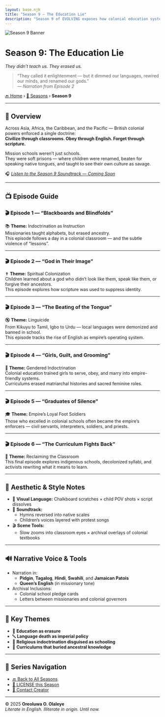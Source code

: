 ```yaml
---
layout: base.njk
title: "Season 9 – The Education Lie"
description: "Season 9 of EVOLVING exposes how colonial education systems functioned as tools of erasure — replacing cultures, languages, and worldviews across continents."
---
```


![Season 9 Banner](/assets/season9-banner.jpg)

# **Season 9: The Education Lie**  
*They didn’t teach us. They erased us.*

> “They called it enlightenment — but it dimmed our languages, rewired our minds, and renamed our gods.”  
> — *Narration from Episode 2*

[🔙 Home](/index.md) › [📜 Seasons](/seasons/) › **Season 9**

---

## 🧠 Overview

Across Asia, Africa, the Caribbean, and the Pacific — British colonial powers enforced a single doctrine:  
**Civilize through classrooms. Obey through English. Forget through scripture.**

Mission schools weren’t just schools.  
They were soft prisons — where children were renamed, beaten for speaking native tongues, and taught to see their own culture as savage.

🎧 *[Listen to the Season 9 Soundtrack — Coming Soon](#)*

---

## 📺 Episode Guide

### 🎬 Episode 1 — “Blackboards and Blindfolds”  
📚 **Theme:** Indoctrination as Instruction  
Missionaries taught alphabets, but erased ancestry.  
This episode follows a day in a colonial classroom — and the subtle violence of “lessons”.

---

### 🎬 Episode 2 — “God in Their Image”  
✝️ **Theme:** Spiritual Colonization  
Children learned about a god who didn’t look like them, speak like them, or forgive their ancestors.  
This episode explores how scripture was used to suppress identity.

---

### 🎬 Episode 3 — “The Beating of the Tongue”  
🔇 **Theme:** Linguicide  
From Kikuyu to Tamil, Igbo to Urdu — local languages were demonized and banned in school.  
This episode tracks the rise of English as empire’s operating system.

---

### 🎬 Episode 4 — “Girls, Guilt, and Grooming”  
🎀 **Theme:** Gendered Indoctrination  
Colonial education trained girls to serve, obey, and marry into empire-friendly systems.  
Curriculums erased matriarchal histories and sacred feminine roles.

---

### 🎬 Episode 5 — “Graduates of Silence”  
🎓 **Theme:** Empire’s Loyal Foot Soldiers  
Those who excelled in colonial schools often became the empire’s enforcers — civil servants, interpreters, soldiers, and priests.

---

### 🎬 Episode 6 — “The Curriculum Fights Back”  
📝 **Theme:** Reclaiming the Classroom  
This final episode explores indigenous schools, decolonized syllabi, and activists rewriting what it means to learn.

---

## 🎨 Aesthetic & Style Notes

- 📸 **Visual Language:** Chalkboard scratches × child POV shots × script dissolves  
- 🎵 **Soundtrack:**  
  - Hymns reversed into native scales  
  - Children’s voices layered with protest songs  
- 🎬 **Scene Tools:**  
  - Slow zooms into classroom eyes × archival overlays of colonial textbooks

---

## 🔊 Narrative Voice & Tools

- Narration in:
  - **Pidgin**, **Tagalog**, **Hindi**, **Swahili**, and **Jamaican Patois**  
  - **Queen’s English** (in missionary tone)
- Archival Inclusions:
  - Colonial school pledge cards  
  - Letters between missionaries and colonial governors

---

## 📌 Key Themes

- 📕 **Education as erasure**  
- 🔤 **Language death as imperial policy**  
- 💒 **Religious indoctrination disguised as schooling**  
- 🧠 **Curriculums that buried ancestral knowledge**

---

## 🧭 Series Navigation

- [🔙 Back to All Seasons](/seasons/index.md)  
- [📜 LICENSE this Season](/LICENSE.md)  
- [📩 Contact Creator](mailto:oreoluwaolaleye96@gmail.com)

---

© 2025 **Oreoluwa O. Olaleye**  
_Literate in English. Illiterate in origin. Until now._
